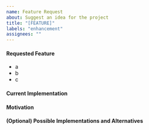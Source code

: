 ```yaml
---
name: Feature Request
about: Suggest an idea for the project
title: "[FEATURE]"
labels: "enhancement"
assignees: ""
---
```


#### Requested Feature
<!-- Concisely describe the behavior you are requesting here -->

<!-- Describe any details in point form here -->
 - a
 - b
 - c

#### Current Implementation
<!-- Describe the current implementation here -->

#### Motivation
<!-- Explain why this feature would benefit users and/or maintainers -->

#### (Optional) Possible Implementations and Alternatives
<!-- Describe any possible implementations or alternatives you have considered -->
